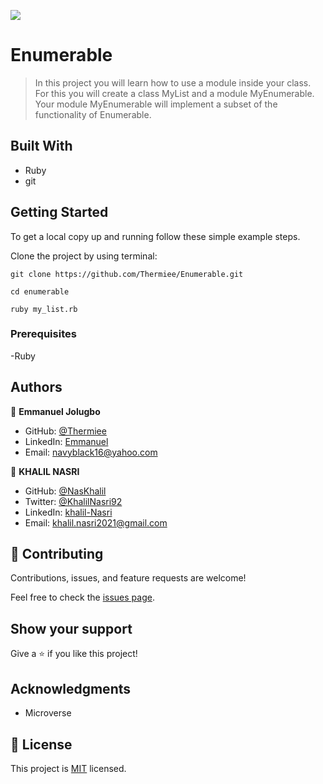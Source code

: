 ![](https://img.shields.io/badge/Microverse-blueviolet)

# Enumerable

> In this project you will learn how to use a module inside your class. For this you will create a class MyList and a module MyEnumerable. Your module MyEnumerable will implement a subset of the functionality of Enumerable.


## Built With

- Ruby
- git

## Getting Started

To get a local copy up and running follow these simple example steps.

Clone the project by using terminal:

```
git clone https://github.com/Thermiee/Enumerable.git

cd enumerable

ruby my_list.rb
```

### Prerequisites

-Ruby


## Authors

👤 **Emmanuel Jolugbo**

- GitHub: [@Thermiee](https://github.com/Thermiee)
- LinkedIn: [Emmanuel](https://www.linkedin.com/in/emmanuel-jolugbo/)
- Email: navyblack16@yahoo.com

👤 **KHALIL NASRI**

- GitHub: [@NasKhalil](https://github.com/NasKhalil)
- Twitter: [@KhalilNasri92](https://twitter.com/KhalilNasri92)
- LinkedIn: [khalil-Nasri](https://www.linkedin.com/in/nasri-khalil-androdev/)
- Email: khalil.nasri2021@gmail.com

## 🤝 Contributing

Contributions, issues, and feature requests are welcome!

Feel free to check the [issues page](https://github.com/Thermiee/Enumerable/issues).

## Show your support

Give a ⭐️ if you like this project!

## Acknowledgments

- Microverse

## 📝 License

This project is [MIT](./MIT.md) licensed.
